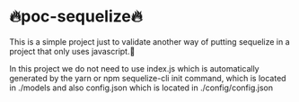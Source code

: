 
# 🔥poc-sequelize🔥

This is a simple project just to validate another way of putting sequelize in a project that only uses javascript.🤔

In this project we do not need to use index.js which is automatically generated by the yarn or npm sequelize-cli init command, which is located in ./models and also config.json which is located in ./config/config.json

